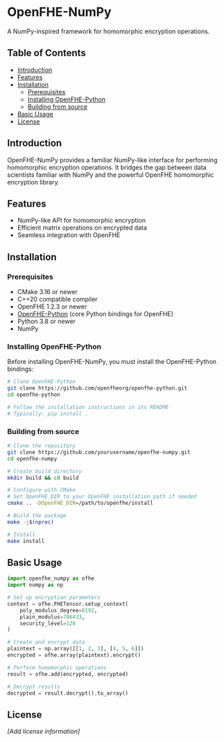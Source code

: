 # OpenFHE-NumPy

A NumPy-inspired framework for homomorphic encryption operations.

## Table of Contents
- <a href="#introduction">Introduction</a>
- <a href="#features">Features</a>
- <a href="#installation">Installation</a>
  - <a href="#prerequisites">Prerequisites</a>
  - <a href="#installing-openfhe-python">Installing OpenFHE-Python</a>
  - <a href="#building-from-source">Building from source</a>
- <a href="#basic-usage">Basic Usage</a>
- <a href="#license">License</a>

## Introduction

OpenFHE-NumPy provides a familiar NumPy-like interface for performing homomorphic encryption operations. It bridges the gap between data scientists familiar with NumPy and the powerful OpenFHE homomorphic encryption library.

## Features
- NumPy-like API for homomorphic encryption
- Efficient matrix operations on encrypted data
- Seamless integration with OpenFHE

## Installation

### Prerequisites
- CMake 3.16 or newer
- C++20 compatible compiler
- OpenFHE 1.2.3 or newer
- [OpenFHE-Python](https://github.com/openfheorg/openfhe-python) (core Python bindings for OpenFHE)
- Python 3.8 or newer
- NumPy

### Installing OpenFHE-Python
Before installing OpenFHE-NumPy, you must install the OpenFHE-Python bindings:

```bash
# Clone OpenFHE-Python
git clone https://github.com/openfheorg/openfhe-python.git
cd openfhe-python

# Follow the installation instructions in its README
# Typically: pip install .
```

### Building from source

```bash
# Clone the repository
git clone https://github.com/yourusername/openfhe-numpy.git
cd openfhe-numpy

# Create build directory
mkdir build && cd build

# Configure with CMake
# Set OpenFHE_DIR to your OpenFHE installation path if needed
cmake .. -DOpenFHE_DIR=/path/to/openfhe/install

# Build the package
make -j$(nproc)

# Install
make install
```

## Basic Usage

```python
import openfhe_numpy as ofhe
import numpy as np

# Set up encryption parameters
context = ofhe.FHETensor.setup_context(
    poly_modulus_degree=8192,
    plain_modulus=786433,
    security_level=128
)

# Create and encrypt data
plaintext = np.array([[1, 2, 3], [4, 5, 6]])
encrypted = ofhe.array(plaintext).encrypt()

# Perform homomorphic operations
result = ofhe.add(encrypted, encrypted)

# Decrypt results
decrypted = result.decrypt().to_array()
```

## License

*[Add license information]*